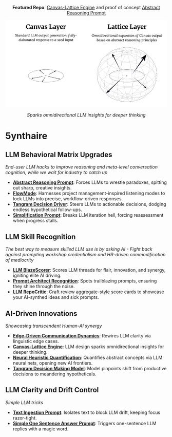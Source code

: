 <p align="center"><b>Featured Repo</b>: <a href="https://github.com/5ynthaire/5YN-LLMAbstractReasoningLayer-Idea">Canvas-Lattice Engine</a> and proof of concept <a href="https://github.com/5ynthaire/5YN-AbstractReasoning-LLM-Enhancement">Abstract Reasoning Prompt</a></p>
<p align="center">
  <picture>
    <source media="(prefers-color-scheme: dark)" srcset="images/canvas-lattice-dark.png">
    <source media="(prefers-color-scheme: light)" srcset="images/canvas-lattice-light.png">
    <img src="images/canvas-lattice-light.png" alt="Canvas-Lattice Engine Diagram" width="600" />
  </picture>
<p align="center"><i>Sparks omnidirectional LLM insights for deeper thinking</i></p>
</p>

# 5ynthaire

## LLM Behavioral Matrix Upgrades
*End-user LLM hacks to improve reasoning and meta-level conversation cognition, while we wait for industry to catch up*
- **[Abstract Reasoning Prompt](https://github.com/5ynthaire/5YN-AbstractReasoning-LLM-Enhancement)**: Forces LLMs to wrestle paradoxes, spitting out sharp, creative insights.
- **[FlowMode](https://github.com/5ynthaire/5YN-PMTaskMode-LLM-Enhancement)**: Harnesses project management-inspired listening modes to lock LLMs into precise, workflow-driven responses.
- **[Tangram Decision Driver](https://github.com/5ynthaire/5YN-TangramDecisionDriver-LLM-Enhancement)**: Steers LLMs to actionable decisions, dodging endless hypothetical follow-ups.
- **[Simplification Prompt](https://github.com/5ynthaire/5YN-IterationHellBreaker-LLM-Enhancement)**: Breaks LLM iteration hell, forcing reassessment when progress stalls.

## LLM Skill Recognition
*The best way to measure skilled LLM use is by asking AI - Fight back against prompting workshop credentialism and HR-driven commodification of mediocrity*
- **[LLM BlazeScorer](https://github.com/5ynthaire/5YN-LLM-BlazeScorer)**: Scores LLM threads for flair, innovation, and synergy, igniting elite AI driving.
- **[Prompt Architect Recognition](https://github.com/5ynthaire/5YN-SuperPrompts-Detector)**: Spots trailblazing prompts, ensuring they shine through the noise.
- **[LLM RepoCritic](https://github.com/5ynthaire/5YN-LLM-RepoCritic)**: Craft review aggregate-style score cards to showcase your AI-synthed ideas and sick prompts.

## AI-Driven Innovations
*Showcasing transcendent Human-AI synergy*
- **[Edge-Driven Communication Dynamics](https://github.com/5ynthaire/5YN-EdgeDrivenCommunicationDynamics-Idea)**: Rewires LLM clarity via linguistic edge cases.
- **[Canvas-Lattice Engine](https://github.com/5ynthaire/5YN-LLMAbstractReasoningLayer-Idea)**: LLM design sparks omnidirectional insights for deeper thinking.
- **[Neural Heuristic Quantification](https://github.com/5ynthaire/5YN-NeuralHeuristicQuantification-Idea)**: Quantifies abstract concepts via LLM neural nets, opening new AI frontiers.
- **[Tangram Decision Making Model](https://github.com/5ynthaire/5YN-TangramDecisionMakingModel-Idea)**: Model pinpoints shift from productive decisions to meandering hypotheticals.

## LLM Clarity and Drift Control
*Simple LLM tricks*
- **[Text Ingestion Prompt](https://github.com/5ynthaire/5YN-TextIngestion-Prompt)**: Isolates text to block LLM drift, keeping focus razor-tight.
- **[Simple One Sentence Answer Prompt](https://github.com/5ynthaire/5YN-OneSentence-Prompt)**: Triggers one-sentence LLM replies with a magic word.

